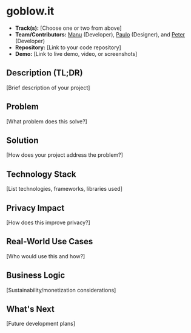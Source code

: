 # goblow.it

- **Track(s):** [Choose one or two from above]
- **Team/Contributors:** [Manu](https://github.com/frosimanuel) (Developer), [Paulo](https://github.com/paulofonseca1987) (Designer), and [Peter](https://github.com/) (Developer)
- **Repository:** [Link to your code repository]
- **Demo:** [Link to live demo, video, or screenshots]

## Description (TL;DR)
[Brief description of your project]

## Problem
[What problem does this solve?]

## Solution
[How does your project address the problem?]

## Technology Stack
[List technologies, frameworks, libraries used]

## Privacy Impact
[How does this improve privacy?]

## Real-World Use Cases
[Who would use this and how?]

## Business Logic
[Sustainability/monetization considerations]

## What's Next
[Future development plans]